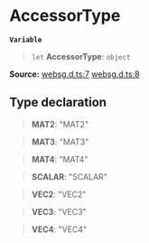 # AccessorType

**`Variable`**

> `let` **AccessorType**: `object`

**Source:** [websg.d.ts:7](https://github.com/thirdroom/thirdroom/blob/4c397b03/packages/websg-types/types/websg.d.ts#L7) [websg.d.ts:8](https://github.com/thirdroom/thirdroom/blob/4c397b03/packages/websg-types/types/websg.d.ts#L8)

## Type declaration

> **MAT2**: "MAT2"

> **MAT3**: "MAT3"

> **MAT4**: "MAT4"

> **SCALAR**: "SCALAR"

> **VEC2**: "VEC2"

> **VEC3**: "VEC3"

> **VEC4**: "VEC4"

